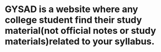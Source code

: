 # GYSAD is a website where any college student find their study material(not official notes or study materials)related to your syllabus.